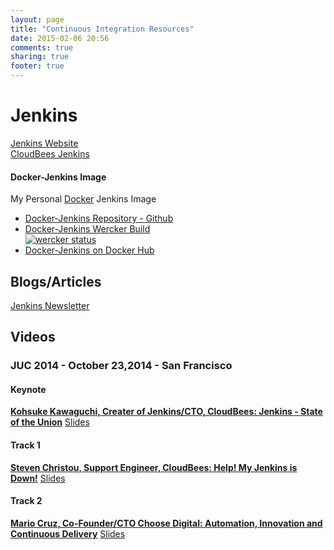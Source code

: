 ```yaml
---
layout: page
title: "Continuous Integration Resources"
date: 2015-02-06 20:56
comments: true
sharing: true
footer: true
---
```

# Jenkins

[Jenkins Website](http://jenkins-ci.org)<br/>
[CloudBees Jenkins](https://www.cloudbees.com/jenkins/jenkins-cloudbees)

#### Docker-Jenkins Image
My Personal [Docker](http://docker.io) Jenkins Image

* [Docker-Jenkins Repository - Github](https://github.com/petersellars/docker-jenkins)
* [Docker-Jenkins Wercker Build](https://app.wercker.com/#applications/54dc6d383e1432922307550c)<br/>
[![wercker status](https://app.wercker.com/status/871cb9e9823a3fdd3b7afc504ee4c16b/m "wercker status")](https://app.wercker.com/project/bykey/871cb9e9823a3fdd3b7afc504ee4c16b)
* [Docker-Jenkins on Docker Hub](https://registry.hub.docker.com/u/cato1971/docker-jenkins/)

## Blogs/Articles

[Jenkins Newsletter](https://www.cloudbees.com/jenkins/newsletter)


## Videos

### __JUC 2014__ - October 23,2014 - San Francisco
#### Keynote
[**Kohsuke Kawaguchi, Creater of Jenkins/CTO, CloudBees: Jenkins - State of the Union**](https://www.youtube.com/embed/yIPu5ii13Gs?v=yIPu5ii13Gs) [Slides](https://www.cloudbees.com/sites/default/files/juc_sf.pdf)<br/>
#### Track 1
[**Steven Christou, Support Engineer, CloudBees: Help! My Jenkins is Down!**](https://www.youtube.com/embed/nhxZJg5UZVY?v=nhxZJg5UZVY) [Slides](https://www.cloudbees.com/sites/default/files/juc-sf-2014-christou.pdf)<br/>
#### Track 2
[**Mario Cruz, Co-Founder/CTO Choose Digital: Automation, Innovation and Continuous Delivery**](https://www.youtube.com/embed/4nLTT9TnIXY?v=4nLTT9TnIXY) [Slides](https://www.cloudbees.com/sites/default/files/juc_speaker_mario_sf-1.pdf)
